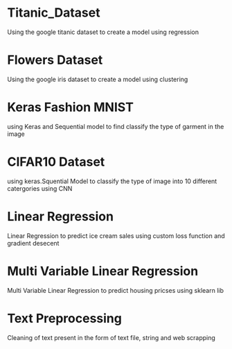 # Titanic_Dataset

Using the google titanic dataset to create a model using regression

# Flowers Dataset

Using the google iris dataset to create a model using clustering

# Keras Fashion MNIST

using Keras and Sequential model to find classify the type of garment in the image

# CIFAR10 Dataset

using keras.Squential Model to classify the type of image into 10 different catergories using CNN

# Linear Regression

Linear Regression to predict ice cream sales using custom loss function and gradient desecent

# Multi Variable Linear Regression
Multi Variable Linear Regression to predict housing pricses using sklearn lib

# Text Preprocessing
Cleaning of text present in the form of text file, string and web scrapping